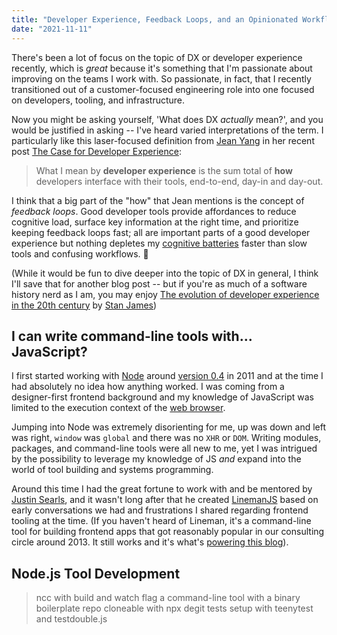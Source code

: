 ```yaml
---
title: "Developer Experience, Feedback Loops, and an Opinionated Workflow for Node.js Tool Development"
date: "2021-11-11"
---
```


There's been a lot of focus on the topic of DX or developer experience recently, which is _great_ because it's something that I'm passionate about improving on the teams I work with. So passionate, in fact, that I recently transitioned out of a customer-focused engineering role into one focused on developers, tooling, and infrastructure.

Now you might be asking yourself, 'What does DX _actually_ mean?', and you would be justified in asking -- I've heard varied interpretations of the term. I particularly like this laser-focused definition from [Jean Yang](https://twitter.com/jeanqasaur) in her recent post [The Case for Developer Experience](https://future.a16z.com/the-case-for-developer-experience/):

> What I mean by **developer experience** is the sum total of **how** developers interface with their tools, end-to-end, day-in and day-out.

I think that a big part of the "how" that Jean mentions is the concept of _feedback loops_. Good developer tools provide affordances to reduce cognitive load, surface key information at the right time, and prioritize keeping feedback loops fast; all are important parts of a good developer experience but nothing depletes my [cognitive batteries](https://en.wikipedia.org/wiki/Ego_depletion) faster than slow tools and confusing workflows. 😤

(While it would be fun to dive deeper into the topic of DX in general, I think I'll save that for another blog post -- but if you're as much of a software history nerd as I am, you may enjoy [The evolution of developer experience in the 20th century](https://www.linkedin.com/pulse/evolution-developer-experience-20th-century-stan-james/) by [Stan James](https://twitter.com/wanderingstan))

## I can write command-line tools with... JavaScript?

I first started working with [Node](https://nodejs.org) around [version 0.4](https://github.com/nodejs/node-v0.x-archive/blob/v0.4.0/ChangeLog) in 2011 and at the time I had absolutely no idea how anything worked. I was coming from a designer-first frontend background and my knowledge of JavaScript was limited to the execution context of the [web browser](https://www.youtube.com/watch?v=Lsg84NtJbmI).

Jumping into Node was extremely disorienting for me, up was down and left was right, `window` was `global` and there was no `XHR` or `DOM`. Writing modules, packages, and command-line tools were all new to me, yet I was intrigued by the possibility to leverage my knowledge of JS _and_ expand into the world of tool building and systems programming.

Around this time I had the great fortune to work with and be mentored by [Justin Searls](https://twitter.com/searls), and it wasn't long after that he created [LinemanJS](https://www.youtube.com/embed/KERJkJNV5nI) based on early conversations we had and frustrations I shared regarding frontend tooling at the time. (If you haven't heard of Lineman, it's a command-line tool for building frontend apps that got reasonably popular in our consulting circle around 2013. It still works and it's what's [powering this blog](https://github.com/linemanjs/lineman-blog-template/)).

## Node.js Tool Development


> ncc with build and watch flag
> a command-line tool with a binary
> boilerplate repo cloneable with npx degit
> tests setup with teenytest and testdouble.js